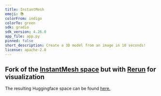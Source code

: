 ```yaml
---
title: InstantMesh
emoji: 📚
colorFrom: indigo
colorTo: green
sdk: gradio
sdk_version: 4.26.0
app_file: app.py
pinned: false
short_description: Create a 3D model from an image in 10 seconds!
license: apache-2.0
---
```


## Fork of the [InstantMesh space]() but with [Rerun](https://www.rerun.io) for visualization

The resulting Huggingface space can be found [here.](https://huggingface.co/spaces/rerun/InstantMesh)
